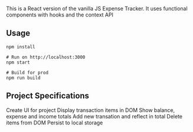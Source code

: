 This is a React version of the vanilla JS Expense Tracker. It uses functional components with hooks and the context API

## Usage
```
npm install

# Run on http://localhost:3000
npm start

# Build for prod
npm run build
```

## Project Specifications

Create UI for project
Display transaction items in DOM
Show balance, expense and income totals
Add new transation and reflect in total
Delete items from DOM
Persist to local storage
